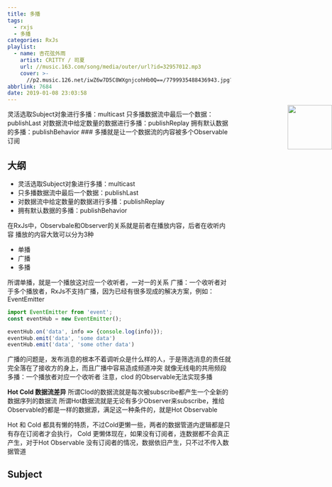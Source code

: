 ```yaml
---
title: 多播
tags:
  - rxjs
  - 多播
categories: RxJs
playlist:
  - name: 杏花弦外雨
    artist: CRITTY / 司夏
    url: //music.163.com/song/media/outer/url?id=32957012.mp3
    cover: >-
      //p2.music.126.net/iwZ6w7D5C8WXgnjcohHb0Q==/7799935488436943.jpg?param=90y90
abbrlink: 7684
date: 2019-01-08 23:03:58
---
```


<img src="//p2.music.126.net/9GAbSb_hlXPu66HWInJOww==/109951162846052486.jpg?param=90y90" width = "100" height = "100" div align=right style="position: absolute; right: 0; margin-top: -10px;" />
灵活选取Subject对象进行多播：multicast
只多播数据流中最后一个数据：publishLast
对数据流中给定数量的数据进行多播：publishReplay
拥有默认数据的多播：publishBehavior
<!-- more -->
### 多播就是让一个数据流的内容被多个Observable订阅

## 大纲
* 灵活选取Subject对象进行多播：multicast
* 只多播数据流中最后一个数据：publishLast
* 对数据流中给定数量的数据进行多播：publishReplay
* 拥有默认数据的多播：publishBehavior

在RxJs中，Observbale和Observer的关系就是前者在播放内容，后者在收听内容
播放的内容大致可以分为3种

* 单播
* 广播
* 多播

所谓单播，就是一个播放这对应一个收听者，一对一的关系
广播：一个收听者对于多个播放者，RxJs不支持广播，因为已经有很多现成的解决方案，例如：EventEmitter
```js
import EventEmitter from 'event';
const eventHub = new EventEmitter();

eventHub.on('data', info => {console.log(info)});
eventHub.emit('data', 'some data')
eventHub.emit('data', 'some other data')
```
广播的问题是，发布消息的根本不着调听众是什么样的人，于是筛选消息的责任就完全落在了接收方的身上，而且广播中容易造成频道冲突
就像无线电的共用频段
多播：一个播放者对应一个收听者
注意，clod 的Observable无法实现多播

**Hot Cold 数据流差异**
所谓Clod的数据流就是每次被subscribe都产生一个全新的数据序列的数据流
所谓Hot数据流就是无论有多少Observer来subscribe，推给Observable的都是一样的数据源，满足这一种条件的，就是Hot Observable

Hot 和 Cold 都具有懒的特质，不过Cold更懒一些，两者的数据管道内逻辑都是只有存在订阅者才会执行，
Cold 更懒体现在，如果没有订阅者，连数据都不会真正产生，对于Hot Observable 没有订阅者的情况，数据依旧产生，只不过不传入数据管道

## Subject

